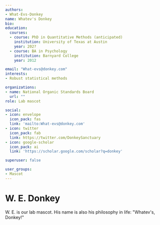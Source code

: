 ```yaml
---
authors:
- What-Evs-Donkey
name: Whatev's Donkey
bio: 
education:
  courses:
  - course: PhD in Quantitative Methods (anticipated)
    institution: University of Texas at Austin
    year: 202?
  - course: BA in Psychology
    institution: Barnyard College
    year: 2012

email: "What-evs@donkey.com"
interests:
- Robust statistical methods

organizations:
- name: National Organic Standards Board
  url: ""
role: Lab mascot

social:
- icon: envelope
  icon_pack: fas
  link: 'mailto:What-evs@donkey.com'
- icon: twitter
  icon_pack: fab
  link: https://twitter.com/DonkeySanctuary
- icon: google-scholar
  icon_pack: ai
  link: 'https://scholar.google.com/scholar?q=donkey'

superuser: false

user_groups:
- Mascot
---
```


# W. E. Donkey

W. E. is our lab mascot. His name is also his philosophy in life: "Whatev's, Donkey!"